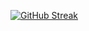 <a href="https://git.io/streak-stats"><img src="https://streak-stats.demolab.com?user=Aqsa%20yaqoob&theme=dark" alt="GitHub Streak" /></a>
